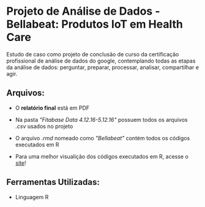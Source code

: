 # Projeto de Análise de Dados - Bellabeat: Produtos IoT em Health Care

Estudo de caso como projeto de conclusão de curso da certificação profissional de análise de dados do google, contemplando todas as etapas da análise de dados: perguntar, preparar, processar, analisar, compartilhar e agir.

## Arquivos:

- O **relatório final** está em PDF

- Na pasta *"Fitabase Data 4.12.16-5.12.16"* possuem todos os arquivos *.csv* usados no projeto

- O arquivo *.rmd* nomeado como *"Bellabeat"* contém todos os códigos executados em R

- Para uma melhor visualição dos códigos executados em R, acesse o [site](https://bccalegari.github.io/projetogoogle2/)!

## Ferramentas Utilizadas:

- Linguagem R
